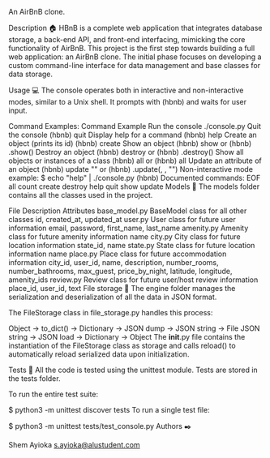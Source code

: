 An AirBnB clone.

Description 🏠
HBnB is a complete web application that integrates database storage, a back-end API, and front-end interfacing, mimicking the core functionality of AirBnB. This project is the first step towards building a full web application: an AirBnB clone. The initial phase focuses on developing a custom command-line interface for data management and base classes for data storage.

Usage 💻
The console operates both in interactive and non-interactive modes, similar to a Unix shell. It prompts with (hbnb) and waits for user input.

Command Examples:
Command	Example
Run the console	./console.py
Quit the console	(hbnb) quit
Display help for a command	(hbnb) help <command>
Create an object (prints its id)	(hbnb) create <class>
Show an object	(hbnb) show <class> <id> or (hbnb) <class>.show(<id>)
Destroy an object	(hbnb) destroy <class> <id> or (hbnb) <class>.destroy(<id>)
Show all objects or instances of a class	(hbnb) all or (hbnb) all <class>
Update an attribute of an object	(hbnb) update <class> <id> <attribute name> "<attribute value>" or (hbnb) <class>.update(<id>, <attribute name>, "<attribute value>")
Non-interactive mode example:
$ echo "help" | ./console.py
(hbnb)
Documented commands:
EOF
all
count
create
destroy
help
quit
show
update
Models 🐧
The models folder contains all the classes used in the project.

File	Description	Attributes
base_model.py	BaseModel class for all other classes	id, created_at, updated_at
user.py	User class for future user information	email, password, first_name, last_name
amenity.py	Amenity class for future amenity information	name
city.py	City class for future location information	state_id, name
state.py	State class for future location information	name
place.py	Place class for future accommodation information	city_id, user_id, name, description, number_rooms, number_bathrooms, max_guest, price_by_night, latitude, longitude, amenity_ids
review.py	Review class for future user/host review information	place_id, user_id, text
File storage 🛄
The engine folder manages the serialization and deserialization of all the data in JSON format.

The FileStorage class in file_storage.py handles this process:

Object -> to_dict() -> Dictionary -> JSON dump -> JSON string -> File
JSON string -> JSON load -> Dictionary -> Object
The __init__.py file contains the instantiation of the FileStorage class as storage and calls reload() to automatically reload serialized data upon initialization.

Tests 📏
All the code is tested using the unittest module. Tests are stored in the tests folder.

To run the entire test suite:

$ python3 -m unittest discover tests
To run a single test file:

$ python3 -m unittest tests/test_console.py
Authors ✒️

Shem Ayioka s.ayioka@alustudent.com
